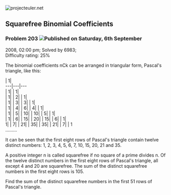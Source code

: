 ![projecteuler.net](images/print_page_logo.png)

## Squarefree Binomial Coefficients

### Problem 203 ![](images/icon_info.png)Published on Saturday, 6th September
2008, 02:00 pm; Solved by 6983;  
Difficulty rating: 25%

The binomial coefficients nCk can be arranged in triangular form, Pascal's
triangle, like this:

| 1|  
---|---|---  
| 1| | 1|  
| 1| | 2| | 1|  
| 1| | 3| | 3| | 1|  
| 1| | 4| | 6| | 4| | 1|  
| 1| | 5| | 10| | 10| | 5| | 1|  
| 1| | 6| | 15| | 20| | 15| | 6| | 1|  
1| | 7| | 21| | 35| | 35| | 21| | 7| | 1  
.........

It can be seen that the first eight rows of Pascal's triangle contain twelve
distinct numbers: 1, 2, 3, 4, 5, 6, 7, 10, 15, 20, 21 and 35.

A positive integer n is called squarefree if no square of a prime divides n.
Of the twelve distinct numbers in the first eight rows of Pascal's triangle,
all except 4 and 20 are squarefree. The sum of the distinct squarefree numbers
in the first eight rows is 105.

Find the sum of the distinct squarefree numbers in the first 51 rows of
Pascal's triangle.

  
  

